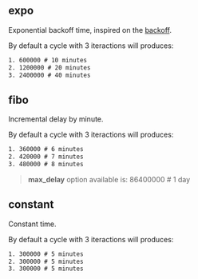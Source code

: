 ## expo

Exponential backoff time, inspired on the [backoff](https://github.com/litl/backoff).

By default a cycle with 3 iteractions will produces:

```txt
1. 600000 # 10 minutes
2. 1200000 # 20 minutes
3. 2400000 # 40 minutes
```

## fibo

Incremental delay by minute.

By default a cycle with 3 iteractions will produces:

```txt
1. 360000 # 6 minutes
2. 420000 # 7 minutes
3. 480000 # 8 minutes
```

> **max_delay** option available is: 86400000 # 1 day

## constant

Constant time.

By default a cycle with 3 iteractions will produces:

```txt
1. 300000 # 5 minutes 
2. 300000 # 5 minutes
3. 300000 # 5 minutes
```
